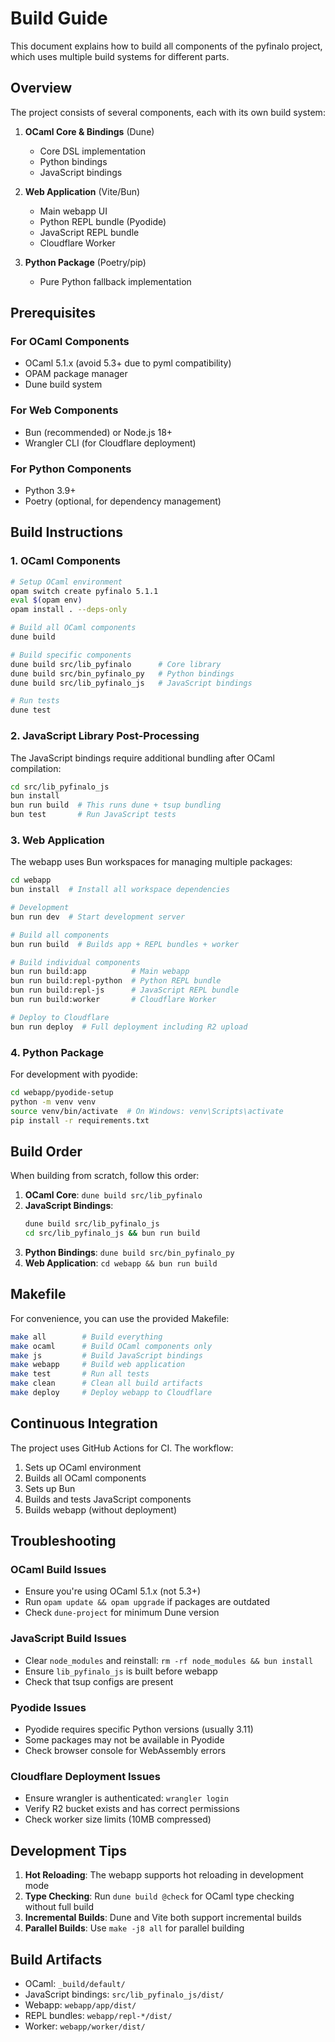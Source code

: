 # Build Guide

This document explains how to build all components of the pyfinalo project, which uses multiple build systems for different parts.

## Overview

The project consists of several components, each with its own build system:

1. **OCaml Core & Bindings** (Dune)
   - Core DSL implementation
   - Python bindings
   - JavaScript bindings

2. **Web Application** (Vite/Bun)
   - Main webapp UI
   - Python REPL bundle (Pyodide)
   - JavaScript REPL bundle
   - Cloudflare Worker

3. **Python Package** (Poetry/pip)
   - Pure Python fallback implementation

## Prerequisites

### For OCaml Components
- OCaml 5.1.x (avoid 5.3+ due to pyml compatibility)
- OPAM package manager
- Dune build system

### For Web Components
- Bun (recommended) or Node.js 18+
- Wrangler CLI (for Cloudflare deployment)

### For Python Components
- Python 3.9+
- Poetry (optional, for dependency management)

## Build Instructions

### 1. OCaml Components

```bash
# Setup OCaml environment
opam switch create pyfinalo 5.1.1
eval $(opam env)
opam install . --deps-only

# Build all OCaml components
dune build

# Build specific components
dune build src/lib_pyfinalo      # Core library
dune build src/bin_pyfinalo_py   # Python bindings
dune build src/lib_pyfinalo_js   # JavaScript bindings

# Run tests
dune test
```

### 2. JavaScript Library Post-Processing

The JavaScript bindings require additional bundling after OCaml compilation:

```bash
cd src/lib_pyfinalo_js
bun install
bun run build  # This runs dune + tsup bundling
bun test       # Run JavaScript tests
```

### 3. Web Application

The webapp uses Bun workspaces for managing multiple packages:

```bash
cd webapp
bun install  # Install all workspace dependencies

# Development
bun run dev  # Start development server

# Build all components
bun run build  # Builds app + REPL bundles + worker

# Build individual components
bun run build:app          # Main webapp
bun run build:repl-python  # Python REPL bundle
bun run build:repl-js      # JavaScript REPL bundle
bun run build:worker       # Cloudflare Worker

# Deploy to Cloudflare
bun run deploy  # Full deployment including R2 upload
```

### 4. Python Package

For development with pyodide:

```bash
cd webapp/pyodide-setup
python -m venv venv
source venv/bin/activate  # On Windows: venv\Scripts\activate
pip install -r requirements.txt
```

## Build Order

When building from scratch, follow this order:

1. **OCaml Core**: `dune build src/lib_pyfinalo`
2. **JavaScript Bindings**: 
   ```bash
   dune build src/lib_pyfinalo_js
   cd src/lib_pyfinalo_js && bun run build
   ```
3. **Python Bindings**: `dune build src/bin_pyfinalo_py`
4. **Web Application**: `cd webapp && bun run build`

## Makefile

For convenience, you can use the provided Makefile:

```bash
make all        # Build everything
make ocaml      # Build OCaml components only
make js         # Build JavaScript bindings
make webapp     # Build web application
make test       # Run all tests
make clean      # Clean all build artifacts
make deploy     # Deploy webapp to Cloudflare
```

## Continuous Integration

The project uses GitHub Actions for CI. The workflow:
1. Sets up OCaml environment
2. Builds all OCaml components
3. Sets up Bun
4. Builds and tests JavaScript components
5. Builds webapp (without deployment)

## Troubleshooting

### OCaml Build Issues
- Ensure you're using OCaml 5.1.x (not 5.3+)
- Run `opam update && opam upgrade` if packages are outdated
- Check `dune-project` for minimum Dune version

### JavaScript Build Issues
- Clear `node_modules` and reinstall: `rm -rf node_modules && bun install`
- Ensure `lib_pyfinalo_js` is built before webapp
- Check that tsup configs are present

### Pyodide Issues
- Pyodide requires specific Python versions (usually 3.11)
- Some packages may not be available in Pyodide
- Check browser console for WebAssembly errors

### Cloudflare Deployment Issues
- Ensure wrangler is authenticated: `wrangler login`
- Verify R2 bucket exists and has correct permissions
- Check worker size limits (10MB compressed)

## Development Tips

1. **Hot Reloading**: The webapp supports hot reloading in development mode
2. **Type Checking**: Run `dune build @check` for OCaml type checking without full build
3. **Incremental Builds**: Dune and Vite both support incremental builds
4. **Parallel Builds**: Use `make -j8 all` for parallel building

## Build Artifacts

- OCaml: `_build/default/`
- JavaScript bindings: `src/lib_pyfinalo_js/dist/`
- Webapp: `webapp/app/dist/`
- REPL bundles: `webapp/repl-*/dist/`
- Worker: `webapp/worker/dist/`